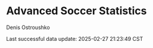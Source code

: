 # Advanced Soccer Statistics
Denis Ostroushko

<!-- gfm -->

Last successful data update: 2025-02-27 21:23:49 CST
